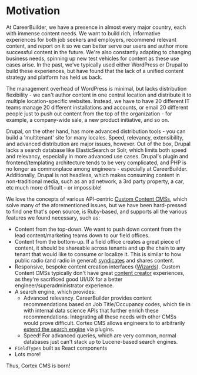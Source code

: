# Motivation

At CareerBuilder, we have a presence in almost every major country, each with immense content needs. We want to build rich, informative experiences for both job seekers and employers, recommend relevant content, and report on it so we can better serve our users and author more successful content in the future. We're also constantly adapting to changing business needs, spinning up new test vehicles for content as these use cases arise. In the past, we've typically used either WordPress or Drupal to build these experiences, but have found that the lack of a unified content strategy and platform has held us back.

The management overhead of WordPress is minimal, but lacks distribution flexibility - we can't author content in one central location and distribute it to multiple location-specific websites. Instead, we have to have 20 different IT teams manage 20 different installations and accounts, or email 20 different people just to push out content from the top of the organization - for example, a company-wide sale, a new product initiative, and so on.

Drupal, on the other hand, has more advanced distribution tools - you can build a 'multitenant' site for many locales. Speed, relevancy, extensibility, and advanced distribution are major issues, however. Out of the box, Drupal lacks a search database like ElasticSearch or Solr, which limits both speed and relevancy, especially in more advanced use cases. Drupal's plugin and frontend/templating architecture tends to be very complicated, and PHP is no longer as commonplace among engineers - especially at CareerBuilder. Additionally, Drupal is not headless, which makes consuming content in non-traditional media, such as an ad network, a 3rd party property, a car, etc much more difficult - or impossible!

We love the concepts of various API-centric [Custom Content CMSs](/glossary.md#custom-content-cms), which solve many of the aforementioned issues, but we have been hard-pressed to find one that's open source, is Ruby-based, and supports all the various features we found necessary, such as:

* Content from the top-down. We want to push down content from the lead content/marketing teams down to our field offices.
* Content from the bottom-up. If a field office creates a great piece of content, it should be shareable across tenants and up the chain to any tenant that would like to consume or localize it. This is similar to how public radio \(and radio in general\) [syndicates](https://en.wikipedia.org/wiki/Broadcast_syndication#Radio_syndication) and shares content.
* Responsive, bespoke content creation interfaces \([Wizards](/basics/designing-wizards.md)\). Custom Content CMSs typically don't have great [content creator](/glossary.md#content-creator) experiences, as they're sacrificed good UI/UX for a better engineer/superadministrator experience.
* A search engine, which provides:
  * Advanced relevancy. CareerBuilder provides content recommendations based on Job Title/Occupancy codes, which tie in with internal data science APIs that further enrich these recommendations. Integrating all these needs with other CMSs would prove difficult. Cortex CMS allows engineers to to arbitrarily [extend the search engine](/advanced/developing-plugins/extending-search.md) via plugins.
  * Speed! For advanced queries, which are very common, normal databases just can't stack up to Lucene-based search engines.
* `FieldTypes` built as React components
* Lots more!

Thus, Cortex CMS is born!

